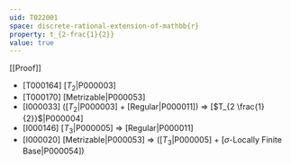 ```yaml
---
uid: T022001
space: discrete-rational-extension-of-mathbb{r}
property: t_{2-frac{1}{2}}
value: true
---
```

[[Proof]]

* [T000164] [$T_2$|P000003]
* [T000170] [Metrizable|P000053]
* [I000033] ([$T_2$|P000003] + [Regular|P000011]) => [$T_{2 \frac{1}{2}}$|P000004]
* [I000146] [$T_3$|P000005] => [Regular|P000011]
* [I000020] [Metrizable|P000053] => ([$T_3$|P000005] + [$\sigma$-Locally Finite Base|P000054])

